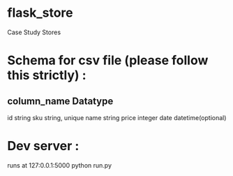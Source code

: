 # flask_store
Case Study Stores

# Schema for csv file (please follow this strictly) :
## column_name Datatype
id string
sku string, unique
name string
price integer
date datetime(optional)

# Dev server :
runs at 127:0.0.1:5000
python run.py


